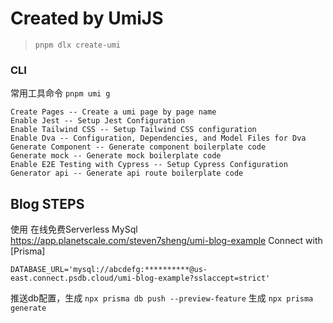 # Created by UmiJS

> `pnpm dlx create-umi`

### CLI
常用工具命令
`pnpm umi g`
```
Create Pages -- Create a umi page by page name
Enable Jest -- Setup Jest Configuration
Enable Tailwind CSS -- Setup Tailwind CSS configuration
Enable Dva -- Configuration, Dependencies, and Model Files for Dva
Generate Component -- Generate component boilerplate code
Generate mock -- Generate mock boilerplate code
Enable E2E Testing with Cypress -- Setup Cypress Configuration
Generator api -- Generate api route boilerplate code
```

## Blog STEPS
使用 在线免费Serverless MySql
https://app.planetscale.com/steven7sheng/umi-blog-example
Connect with [Prisma]
```
DATABASE_URL='mysql://abcdefg:**********@us-east.connect.psdb.cloud/umi-blog-example?sslaccept=strict'
```
推送db配置，生成
`npx prisma db push --preview-feature`
生成
`npx prisma generate`